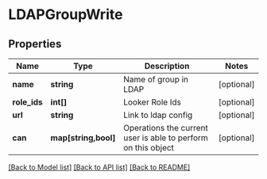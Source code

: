 # LDAPGroupWrite

## Properties
Name | Type | Description | Notes
------------ | ------------- | ------------- | -------------
**name** | **string** | Name of group in LDAP | [optional] 
**role_ids** | **int[]** | Looker Role Ids | [optional] 
**url** | **string** | Link to ldap config | [optional] 
**can** | **map[string,bool]** | Operations the current user is able to perform on this object | [optional] 

[[Back to Model list]](../README.md#documentation-for-models) [[Back to API list]](../README.md#documentation-for-api-endpoints) [[Back to README]](../README.md)


